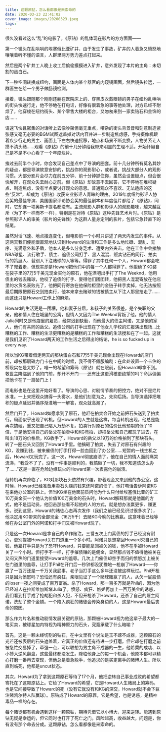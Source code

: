 ```yaml
---
title: 这颗原钻，怎么看都像是来索命的
date: 2020-03-23 22:41:02
cover_image: images/20200323.jpeg
tags:
---
```

很久没看过这么“乱”的电影了，《原钻》的乱体现在影片的方方面面——

第一个镜头在乱哄哄的埃塞俄比亚矿井，由于发生了事故，矿井的人着急又愤怒地嚷嚷着听不懂的语言，人群里两方势力差点打起来。

然后是两个矿井工人晚上收工后偷偷摸摸进入矿井，意外发现了本片的主角：未切割的蛋白石。

下一秒空间转换成纽约，画面是人体内某个器官的内窥镜画面，然后镜头拉远，一群医生在给一个男子做肠镜检测。

接着，镜头跟随那个刚刚还躺在医院床上的、穿黑皮衣戴眼镜的男子在纽约乱哄哄的街头快速行走，他不停地在打电话，好像有很着急的事等他处理，对方已经不耐烦了，他穿梭在纽约街头、某个零售大楼的柜台，又匆匆来到一家卖钻石和金饰的店……

语速飞快且密集的对话听上去像吵架但毫无重点，嘈杂的街头背景音和刻意制造紧张感又毫无必要的BGM试图遮盖掉对话内容并进一步制造焦虑感，手持摄像机跟着疾步行走的男主、画面上下左右快速摇移，地点和场景不断变换，人物关系让人摸不清头绪……观看《原钻》的前十几分钟给我带来明显的生理不适，开始怀疑自己是不是不小心看了一个年度烂片。

挨过去前半个小时，你会发现自己差点中了导演的圈套。前十几分钟所有莫名其妙的疑点，都是导演故意安排的，挑战你的观影耐心，或者说，挑战大部分人的观影习惯。大部分影片会尽力在前五分钟、前十分钟抓住你，虽然会设置疑点，但会很快解开，在观众失去耐心之前。但《原钻》却故意不去回答，它不停地在堆积疑点、制造焦虑，没有半点要讨好观众的意思。普通观众不喜欢、无法适应的这些“反常”，却成为《原钻》收获专业影评人青睐的理由。2019年度纽约影评人协会奖的最佳导演、美国国家评论协会奖的最佳剧本和年度佳片都给了《原钻》，同时，它却连一项奥斯卡提名都没有。主流观影人群和影评人的观影趣味，越来越互斥（为了不一样而不一样），特别是在对待《原钻》这种先锋艺术片时。《原钻》是参照影评人的审美（影片的先锋性）为这群人量身定制的影片，包括它急转直下的结尾。

虽然对话飞速、地点接连变化，但电影前一个小时只讲述了两天内发生的事件。从这两天我们便能很直观地认识到Howard的生活和工作是多么地忙碌、混乱、无序、充满意外和矛盾，他本人是多么分身乏术、遭受内外夹击。他在工作中会接触NBA球星、流行歌手、债主、追债公司打手、黑人混混、贩卖钻石的同行、拍卖行的策展人、替别人下注赌球的人等等。得罪了其中任何一个人，Howard都会吃不了兜着走，但现实却是Howard把他们中的每一个人都得罪了。他拒绝了KG装在袋子里的7万5千美元现金买他的原石，他在酒吧出手打了The Weeknd，他用债主的钱去赌球，他咬了追债的打手、耍得他们团团转，他把黑人混混寄放在他店里的水货名表败光了，他把同行寄放在他保险柜里的金链子转手卖掉，他无法按照最后期限把原石交到拍卖行，他本来拿去赌球的钱被债主从下注人那里抢走了……而这还只是Howard工作上的麻烦。

Howard的生活更是一团糟，他和妻子分居，和孩子的关系很差，是个失职的父亲，他和情人住在城里的公寓，但情人又因为The Weeknd背叛了他。他的情人Julia同时又是他店里的雇员，经常迟到缺勤，而他最大的债主阿诺，又是他的家人，他们有共同的岳父。追债公司的打手出现在了他女儿学校的汇报演出现场…比糟糕的工作、糟糕的生活更糟糕的是糟糕的工作和糟糕的生活搅和在了一起。这就是我们见识了Howard两天的工作生活之后得出的结论，he is so fucked up in every way.

所以当KG带着借走两天的那块蛋白石和7万5千美元现金出现在Howard的店门前，却被那扇磁力门卡在中间的时候，我不得不佩服编剧：在此处设置一个卡住的桥段实在是太妙了。唯一的希望和筹码（原钻）就在眼前，但Howard却拿不到。救世主降临到了他的门前，却开不开门——还有比这更滑稽更绝望的吗？命运偏偏把他卡在了一扇破门上！

而电影也是在这里开始好看了。导演的心思、对剧情节奏的把控力，绝对不是烂片水准。一上来把观众搞得一头雾水，是他们刻意为之，先抑后扬。当导演选择把堆积的疑点延迟并循序渐进地一一解答，观众就高潮了。

然后门开了，Howard如愿拿到了原石，他赶在拍卖会开始之前把石头送到了拍卖行。局面似乎出现了转机，但Howard的人生就是这样，每当转机出现，他总是能再次搞砸，重又把自己陷入万劫不复。拍卖行对原石的估价比他预期的低了10倍，于是他安排自己的岳父在拍卖中和KG竞拍，却把岳父和自己都玩了进去，在叫出18万的价格后，KG收手了，Howard的岳父以19万的价格拍到了那块石头。转了一圈石头又回到了Howard手里。他搞砸了拍卖，失去了对原石有兴趣的KG，没赚到钱，被来催债的打手打得一脸血回到了办公室……短暂的一线生机之后，Howard又玩完了。这一次，Howard彻底崩溃了，他在自己的情人面前痛哭流涕，“我受不了了，没有一件事是顺利的，我搞砸了一切，我不知道该怎么办了……”这是一直在危险边缘玩火的Howard第一次表露他的崩溃。

但转机再次降临了，KG对那块石头依然有兴趣，带着现金又来到他的办公室。这时候，Howard已经准备用卖石头赚的钱来还阿诺的债了，他打电话告诉阿诺KG在来他办公室的路上。但当KG坐在他面前质问他为什么只付给埃塞俄比亚的矿工10万美金买一个他认为价值100万美金的石头时，Howard解释那就是他赢的方式，他不是运动员，他回击那些看不起他的人的方式，就是想办法赢更多、赚更多。说到这里，Howard的赌徒心态再次发作（我们之前已经见识过很多次了），他决定用KG带来的全部现金（16万5千）去赌KG今晚的比赛赢。这意味着已经等候在办公室门外的阿诺和打手们又被Howard玩了。

只是这一次Howard是拿自己的命作赌注。三番五次上门索债的打手已经没有耐心，更别提被Howard关在门道里一个多小时。阿诺只是想拿回Howard欠自己的钱，他雇打手只是为了恐吓Howard，只要能拿回被欠的钱，他不在乎被Howard关了一个小时。但打手不一样，打手催债赚的是佣金，显然那点钱不值得他被关在又闷又热的门道里接受Howard的羞辱。几次上门催债却空手而归的愤怒加上被关在门道里的羞辱，让打手Phil在开门后一秒钟都没犹豫地一枪崩了Howard——你赢了一百万还是一千万关我屁事，老子当打手这么多年还没被这样玩过。Phil开枪只是因为愤怒吗？恐怕还有疯狂，亲眼见证了一个赌球赌赢了的人，从欠一屁股债的loser一夜之间变成了百万富翁。杀了Howard，那一百多万就是Phil的，因为他已经派人在拉斯维加斯堵Julia了。愤怒、疯狂、嫉妒再加上一百万美金的诱惑，我们看到打手成了抢劫犯和杀人犯，不但开枪杀了Howard，还杀了自己的雇主阿诺，洗劫了整个金铺。一个陷入疯狂的赌徒会传染身边的人，这是Howard最后丧命的原因。

那么作为片名和推动剧情发展关键的原钻，那颗被Howard视为他这辈子最大的一笔买卖，被球星加内特视为精神原力的石头，究竟承载了什么暗喻？

首先，这是一颗未经切割的钻石，在中文里有个说法是玉不琢不成器，这颗原石的光芒还被表层的石头遮盖着，它真正的价值还有待进一步打磨。但它却在打磨之前被急忙交易掉了，牵强一点，可以联想为男主角不成器的一生，他希冀的成功、以小搏大逆风翻盘，这些最终都没发生。降临他身上的每一个机会，他原本都可以精心打磨一番再去变现，但他总是着急脱手，他追求的是买定离手的赌博人生。所以直到临死，他都是uncut状态。

其次，Howard为了拿到这颗原石等待了17个月，他把逆转自己事业成败的希望都寄托在了这颗原钻上。它给了Howard的希望，它是Howard人生赌局上的筹码，也是它间接导致了Howard的死（没有它就没有和KG的深交，Howard就不会下巨注赌凯尔特人队赢球）。原钻成了Howard的原罪，它是希望，也是诱惑，是精神毒品一样的存在。

每个赌徒都有机会遇到这样一颗原钻，期待凭借它以小博大，迎来逆转。能遇到原钻无疑是幸运的，但它同时也打开了死亡之门。风险越高，收益越大，问题是，你有没有那个命去分成。这颗原钻，怎么看都像是来索命的。